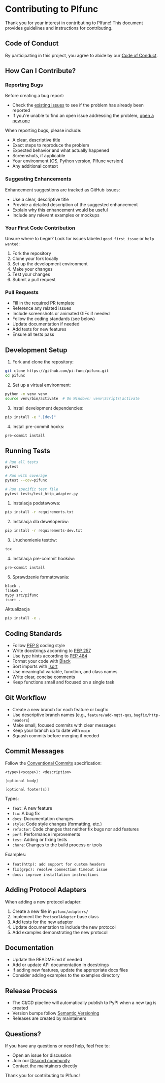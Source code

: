 # Contributing to PIfunc

Thank you for your interest in contributing to PIfunc! This document provides guidelines and instructions for contributing.

## Code of Conduct

By participating in this project, you agree to abide by our [Code of Conduct](CODE_OF_CONDUCT.md).

## How Can I Contribute?

### Reporting Bugs

Before creating a bug report:

- Check the [existing issues](https://github.com/pifunc/pifunc/issues) to see if the problem has already been reported
- If you're unable to find an open issue addressing the problem, [open a new one](https://github.com/pifunc/pifunc/issues/new/choose)

When reporting bugs, please include:

- A clear, descriptive title
- Exact steps to reproduce the problem
- Expected behavior and what actually happened
- Screenshots, if applicable
- Your environment (OS, Python version, PIfunc version)
- Any additional context

### Suggesting Enhancements

Enhancement suggestions are tracked as GitHub issues:

- Use a clear, descriptive title
- Provide a detailed description of the suggested enhancement
- Explain why this enhancement would be useful
- Include any relevant examples or mockups

### Your First Code Contribution

Unsure where to begin? Look for issues labeled `good first issue` or `help wanted`:

1. Fork the repository
2. Clone your fork locally
3. Set up the development environment
4. Make your changes
5. Test your changes
6. Submit a pull request

### Pull Requests

- Fill in the required PR template
- Reference any related issues
- Include screenshots or animated GIFs if needed
- Follow the coding standards (see below)
- Update documentation if needed
- Add tests for new features
- Ensure all tests pass

## Development Setup

1. Fork and clone the repository:
```bash
git clone https://github.com/pi-func/pifunc.git
cd pifunc
```

2. Set up a virtual environment:
```bash
python -m venv venv
source venv/bin/activate  # On Windows: venv\Scripts\activate
```

3. Install development dependencies:
```bash
pip install -e ".[dev]"
```

4. Install pre-commit hooks:
```bash
pre-commit install
```

## Running Tests

```bash
# Run all tests
pytest

# Run with coverage
pytest --cov=pifunc

# Run specific test file
pytest tests/test_http_adapter.py
```




1. Instalacja podstawowa:
```bash
pip install -r requirements.txt
```

2. Instalacja dla deweloperów:
```bash
pip install -r requirements-dev.txt
```

3. Uruchomienie testów:
```bash
tox
```

4. Instalacja pre-commit hooków:
```bash
pre-commit install
```

5. Sprawdzenie formatowania:
```bash
black .
flake8 .
mypy src/pifunc
isort .
```

Aktualizacja
```bash
pip install -e .
```


## Coding Standards

- Follow [PEP 8](https://www.python.org/dev/peps/pep-0008/) coding style
- Write docstrings according to [PEP 257](https://www.python.org/dev/peps/pep-0257/)
- Use type hints according to [PEP 484](https://www.python.org/dev/peps/pep-0484/)
- Format your code with [Black](https://black.readthedocs.io/)
- Sort imports with [isort](https://pycqa.github.io/isort/)
- Use meaningful variable, function, and class names
- Write clear, concise comments
- Keep functions small and focused on a single task

## Git Workflow

- Create a new branch for each feature or bugfix
- Use descriptive branch names (e.g., `feature/add-mqtt-qos`, `bugfix/http-headers`)
- Make small, focused commits with clear messages
- Keep your branch up to date with `main`
- Squash commits before merging if needed

## Commit Messages

Follow the [Conventional Commits](https://www.conventionalcommits.org/) specification:

```
<type>(<scope>): <description>

[optional body]

[optional footer(s)]
```

Types:
- `feat`: A new feature
- `fix`: A bug fix
- `docs`: Documentation changes
- `style`: Code style changes (formatting, etc.)
- `refactor`: Code changes that neither fix bugs nor add features
- `perf`: Performance improvements
- `test`: Adding or fixing tests
- `chore`: Changes to the build process or tools

Examples:
- `feat(http): add support for custom headers`
- `fix(grpc): resolve connection timeout issue`
- `docs: improve installation instructions`

## Adding Protocol Adapters

When adding a new protocol adapter:

1. Create a new file in `pifunc/adapters/`
2. Implement the `ProtocolAdapter` base class
3. Add tests for the new adapter
4. Update documentation to include the new protocol
5. Add examples demonstrating the new protocol

## Documentation

- Update the README.md if needed
- Add or update API documentation in docstrings
- If adding new features, update the appropriate docs files
- Consider adding examples to the examples directory

## Release Process

- The CI/CD pipeline will automatically publish to PyPI when a new tag is created
- Version bumps follow [Semantic Versioning](https://semver.org/)
- Releases are created by maintainers

## Questions?

If you have any questions or need help, feel free to:

- Open an issue for discussion
- Join our [Discord community](https://discord.gg/pifunc)
- Contact the maintainers directly

Thank you for contributing to PIfunc!